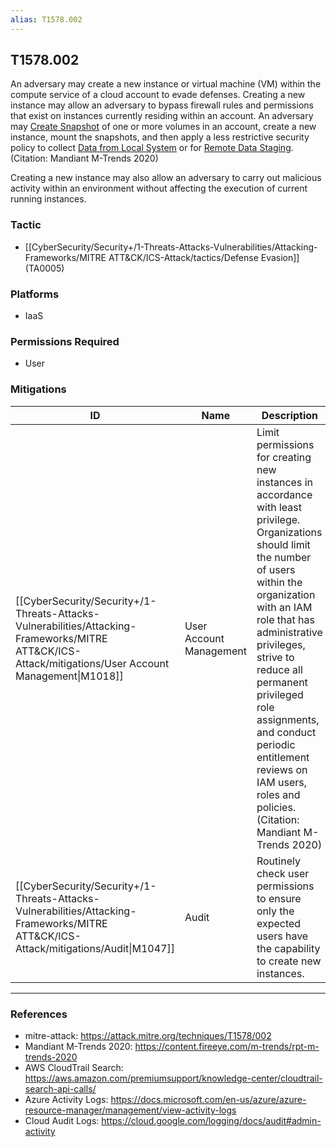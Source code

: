 ```yaml
---
alias: T1578.002
---
```


## T1578.002

An adversary may create a new instance or virtual machine (VM) within the compute service of a cloud account to evade defenses. Creating a new instance may allow an adversary to bypass firewall rules and permissions that exist on instances currently residing within an account. An adversary may [Create Snapshot](https://attack.mitre.org/techniques/T1578/001) of one or more volumes in an account, create a new instance, mount the snapshots, and then apply a less restrictive security policy to collect [Data from Local System](https://attack.mitre.org/techniques/T1005) or for [Remote Data Staging](https://attack.mitre.org/techniques/T1074/002).(Citation: Mandiant M-Trends 2020)

Creating a new instance may also allow an adversary to carry out malicious activity within an environment without affecting the execution of current running instances.


### Tactic
- [[CyberSecurity/Security+/1-Threats-Attacks-Vulnerabilities/Attacking-Frameworks/MITRE ATT&CK/ICS-Attack/tactics/Defense Evasion]] (TA0005)

### Platforms
- IaaS

### Permissions Required
- User

### Mitigations

| ID | Name | Description |
| --- | --- | --- |
| [[CyberSecurity/Security+/1-Threats-Attacks-Vulnerabilities/Attacking-Frameworks/MITRE ATT&CK/ICS-Attack/mitigations/User Account Management\|M1018]] | User Account Management | Limit permissions for creating new instances in accordance with least privilege. Organizations should limit the number of users within the organization with an IAM role that has administrative privileges, strive to reduce all permanent privileged role assignments, and conduct periodic entitlement reviews on IAM users, roles and policies.(Citation: Mandiant M-Trends 2020) |
| [[CyberSecurity/Security+/1-Threats-Attacks-Vulnerabilities/Attacking-Frameworks/MITRE ATT&CK/ICS-Attack/mitigations/Audit\|M1047]] | Audit | Routinely check user permissions to ensure only the expected users have the capability to create new instances. |


---
### References

- mitre-attack: https://attack.mitre.org/techniques/T1578/002
- Mandiant M-Trends 2020: https://content.fireeye.com/m-trends/rpt-m-trends-2020
- AWS CloudTrail Search: https://aws.amazon.com/premiumsupport/knowledge-center/cloudtrail-search-api-calls/
- Azure Activity Logs: https://docs.microsoft.com/en-us/azure/azure-resource-manager/management/view-activity-logs
- Cloud Audit Logs: https://cloud.google.com/logging/docs/audit#admin-activity
